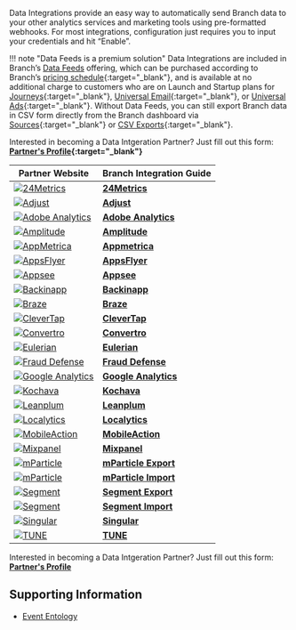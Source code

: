 Data Integrations provide an easy way to automatically send Branch data to your other analytics services and marketing tools using pre-formatted webhooks. For most integrations, configuration just requires you to input your credentials and hit “Enable”.

!!! note "Data Feeds is a premium solution"
    Data Integrations are included in Branch’s [Data Feeds](/pages/exports/data-feeds/) offering, which can be purchased according to Branch’s [pricing schedule](https://branch.io/pricing/){:target="\_blank"}, and is available at no additional charge to customers who are on Launch and Startup plans for [Journeys](https://branch.io/journeys/){:target="\_blank"}, [Universal Email](https://branch.io/email/){:target="\_blank"}, or [Universal Ads](https://branch.io/attribution/){:target="\_blank"}. Without Data Feeds, you can still export Branch data in CSV form directly from the Branch dashboard via [Sources](https://dashboard.branch.io/sources){:target="\_blank"} or [CSV Exports](https://dashboard.branch.io/data-import-export/csv-exports){:target="\_blank"}.

Interested in becoming a Data Intgeration Partner? Just fill out this form: **[Partner's Profile](https://branch.app.link/tech-partner-signup){:target="\_blank"}**

**Partner Website** | **Branch Integration Guide**
--- | ---
<a href="https://24metrics.com/" target="_blank">![24Metrics](https://cdn.branch.io/branch-assets/ad-partner-manager/388787843096400122/24metrics_logo-1539310784419.png)</a>|**[24Metrics](/pages/integrations/24metrics-fraudshield.md)**
<a href="https://www.adjust.com/" target="_blank">![Adjust](https://dashboard.branch.io/static/images/partners/partner_8.png)</a>|**[Adjust](/pages/integrations/adjust.md)**
<a href="https://my.omniture.com" target="_blank">![Adobe Analytics](https://dashboard.branch.io/static/images/partners/partner_9.png)</a>|**[Adobe Analytics](/pages/integrations/adobe-analytics.md)**
<a href="https://amplitude.com" target="_blank">![Amplitude](https://dashboard.branch.io/static/images/partners/partner_5.png)</a>|**[Amplitude](/pages/integrations/amplitude.md)**
<a href="https://appmetrica.yandex.com/" target="_blank">![AppMetrica](https://dashboard.branch.io/static/images/partners/partner_11.svg)</a>|**[Appmetrica](/pages/integrations/appmetrica.md)**
<a href="https://www.appsflyer.com/" target="_blank">![AppsFlyer](https://dashboard.branch.io/static/images/partners/partner_10.svg)</a>|**[AppsFlyer](/pages/integrations/appsflyer.md)**
<a href="https://www.appsee.com/" target="_blank">![Appsee](https://cdn.branch.io/branch-assets/ad-partner-manager/386574786681131050/appsee-1545601680820.png)</a>|**[Appsee](/pages/integrations/appsee.md)**
<a href="https://www.backinapp.com" target="_blank">![Backinapp](https://cdn.branch.io/branch-assets/ad-partner-manager/388787843096400122/backinapp-1546469932312.png)</a>|**[Backinapp](/pages/integrations/backinapp.md)**
<a href="https://www.braze.com/" target="_blank">![Braze](https://www.braze.com/images/logos/logo-braze.svg)</a>|**[Braze](/pages/integrations/braze.md)**
<a href="https://clevertap.com/" target="_blank">![CleverTap](https://cdn.branch.io/branch-assets/ad-partner-manager/CT_black-logo-1499387856654.png)</a>|**[CleverTap](/pages/integrations/clevertap.md)**
<a href="https://www.convertro.com/" target="_blank">![Convertro](https://s3.amazonaws.com/platform_static_files/adnetwork_logos/convertro.png)</a>|**[Convertro](/pages/integrations/convertro.md)**
<a href="https://www.eulerian.com/en/" target="_blank">![Eulerian](https://cdn.branch.io/branch-assets/ad-partner-manager/388787843096400122/logo-black-1540344824992.png)</a>|**[Eulerian](/pages/integrations/eulerian.md)**
<a href="https://www.inmobi.com/" target="_blank">![Fraud Defense](https://cdn.branch.io/branch-assets/ad-partner-manager/388787843096400122/FD_horizontal_png-1545435249497.png)</a>|**[Fraud Defense](/pages/integrations/fraud-defense.md)**
<a href="https://analytics.google.com/" target="_blank">![Google Analytics](https://dashboard.branch.io/static/images/partners/partner_6.png)</a>|**[Google Analytics](/pages/integrations/google-analytics.md)**
<a href="https://www.kochava.com/" target="_blank">![Kochava](https://s3.amazonaws.com/platform_static_files/adnetwork_logos/kochava.png)</a>|**[Kochava](/pages/integrations/kochava.md)**
<a href="https://www.leanplum.com/" target="_blank">![Leanplum](https://leanplum-wordpress.storage.googleapis.com/leanplum-black.svg)</a>|**[Leanplum](/pages/integrations/leanplum.md)**
<a href="https://www.localytics.com/" target="_blank">![Localytics](https://dashboard.branch.io/static/images/partners/partner_4.png)</a>|**[Localytics](/pages/integrations/localytics.md)**
<a href="https://www.mobileaction.co/" target="_blank">![MobileAction](https://cdn.branch.io/branch-assets/ad-partner-manager//SearchAdsByMobileActionLogo-1550011543924.png)</a>|**[MobileAction](/pages/integrations/mobileaction.md)**
<a href="https://mixpanel.com/" target="_blank">![Mixpanel](https://cdn.branch.io/branch-assets/ad-partner-manager//mixpanel-1550716013249.png)</a>|**[Mixpanel](/pages/integrations/mixpanel.md)**
<a href="https://www.mparticle.com/" target="_blank">![mParticle](https://s3.amazonaws.com/platform_static_files/adnetwork_logos/mparticle.png)</a>|**[mParticle Export](/pages/integrations/mparticle.md)**
<a href="https://www.mparticle.com/" target="_blank">![mParticle](https://s3.amazonaws.com/platform_static_files/adnetwork_logos/mparticle.png)</a>|**[mParticle Import](/pages/integrations/mparticle-import.md)**
<a href="https://segment.com/" target="_blank">![Segment](https://static.segment.com/site-public/2.66.17-238-gf660935/files/segment-7714a6a4af.svg)</a>|**[Segment Export](/pages/integrations/segment.md)**
<a href="https://segment.com/" target="_blank">![Segment](https://static.segment.com/site-public/2.66.17-238-gf660935/files/segment-7714a6a4af.svg)</a>|**[Segment Import](/pages/integrations/segment-import.md)**
<a href="https://www.singular.net/" target="_blank">![Singular](https://dashboard.branch.io/static/images/partners/partner_12.png)</a>|**[Singular](/pages/integrations/singular.md)**
<a href="https://www.tune.com" target="_blank">![TUNE](https://dashboard.branch.io/static/images/partners/partner_1.png)</a>|**[TUNE](/pages/integrations/tune.md)**

Interested in becoming a Data Intgeration Partner? Just fill out this form: **[Partner's Profile](https://branch.app.link/ads-partner-signup)**

## Supporting Information
- [Event Entology](/pages/exports/event_ontology_data_schema/)
